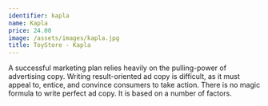 ```yaml
---
identifier: kapla
name: Kapla
price: 24.00
image: /assets/images/kapla.jpg
title: ToyStore - Kapla
---
```

A successful marketing plan relies heavily on the pulling-power of advertising copy. Writing result-oriented ad copy is difficult, as it must appeal to, entice, and convince consumers to take action. There is no magic formula to write perfect ad copy. It is based on a number of factors.

